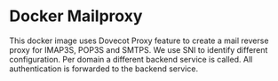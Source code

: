 # Docker Mailproxy

This docker image uses Dovecot Proxy feature to create a mail reverse proxy for IMAP3S, POP3S and SMTPS. We use SNI to identify different configuration. Per domain a different backend service is called. All authentication is forwarded to the backend service.
